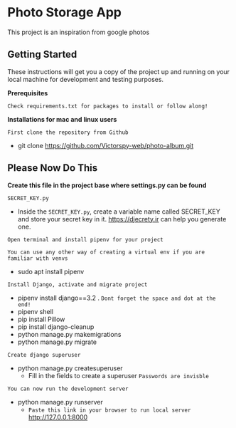 # Photo Storage App

This project is an inspiration from google photos

## Getting Started

These instructions will get you a copy of the project up and running on your local machine for development and testing purposes. 

**Prerequisites**

```
Check requirements.txt for packages to install or follow along!
```

**Installations for mac and linux users**

```
First clone the repository from Github
```

* git clone https://github.com/Victorspy-web/photo-album.git


## Please Now Do This

**Create this file in the project base where settings.py can be found**

`SECRET_KEY.py `

* Inside the `SECRET_KEY.py`, create a variable name called SECRET_KEY and store your secret key in it. https://djecrety.ir can help you generate one.


```
Open terminal and install pipenv for your project
```

`
You can use any other way of creating a virtual env if you are familiar with venvs
`

* sudo apt install pipenv

```
Install Django, activate and migrate project
```

* pipenv install django==3.2 . `Dont forget the space and dot at the end!`
* pipenv shell
* pip install Pillow
* pip install django-cleanup
* python manage.py makemigrations
* python manage.py migrate


```
Create django superuser
```

* python manage.py createsuperuser
    * Fill in the fields to create a superuser `Passwords are invisble`


```
You can now run the development server
```

* python manage.py runserver
    * `Paste this link in your browser to run local server` http://127.0.0.1:8000
